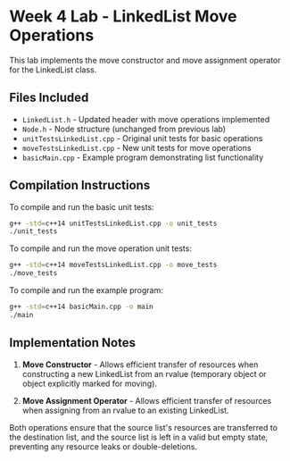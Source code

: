 # Week 4 Lab - LinkedList Move Operations

This lab implements the move constructor and move assignment operator for the LinkedList class.

## Files Included

- `LinkedList.h` - Updated header with move operations implemented
- `Node.h` - Node structure (unchanged from previous lab)
- `unitTestsLinkedList.cpp` - Original unit tests for basic operations
- `moveTestsLinkedList.cpp` - New unit tests for move operations
- `basicMain.cpp` - Example program demonstrating list functionality

## Compilation Instructions

To compile and run the basic unit tests:

```bash
g++ -std=c++14 unitTestsLinkedList.cpp -o unit_tests
./unit_tests
```

To compile and run the move operation unit tests:

```bash
g++ -std=c++14 moveTestsLinkedList.cpp -o move_tests
./move_tests
```

To compile and run the example program:

```bash
g++ -std=c++14 basicMain.cpp -o main
./main
```

## Implementation Notes

1. **Move Constructor** - Allows efficient transfer of resources when constructing a new LinkedList from an rvalue (temporary object or object explicitly marked for moving).

2. **Move Assignment Operator** - Allows efficient transfer of resources when assigning from an rvalue to an existing LinkedList.

Both operations ensure that the source list's resources are transferred to the destination list, and the source list is left in a valid but empty state, preventing any resource leaks or double-deletions.
